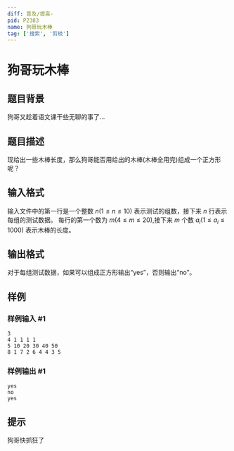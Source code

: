 ```yaml
---
diff: 普及/提高-
pid: P2383
name: 狗哥玩木棒
tag: ['搜索', '剪枝']
---
```

# 狗哥玩木棒
## 题目背景

狗哥又趁着语文课干些无聊的事了...

## 题目描述

现给出一些木棒长度，那么狗哥能否用给出的木棒(木棒全用完)组成一个正方形呢？

## 输入格式

输入文件中的第一行是一个整数 $n(1\le n\le 10)$ 表示测试的组数，接下来 $n$ 行表示每组的测试数据。 每行的第一个数为 $m(4\leq m\leq 20)$,接下来 $m$ 个数 $a_i(1\leq a_i\le 1000)$ 表示木棒的长度。

## 输出格式

对于每组测试数据，如果可以组成正方形输出“yes”，否则输出“no”。

## 样例

### 样例输入 #1
```
3
4 1 1 1 1 
5 10 20 30 40 50 
8 1 7 2 6 4 4 3 5
```
### 样例输出 #1
```
yes
no
yes
```
## 提示

狗哥快抓狂了

